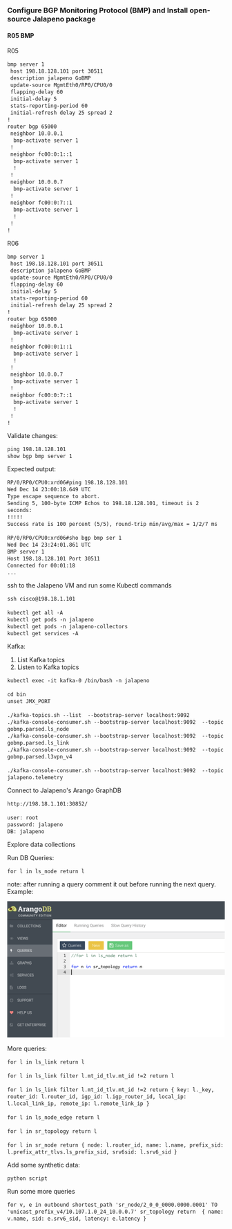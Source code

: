 ### Configure BGP Monitoring Protocol (BMP) and Install open-source Jalapeno package

#### R05 BMP
R05
```
bmp server 1
 host 198.18.128.101 port 30511
 description jalapeno GoBMP  
 update-source MgmtEth0/RP0/CPU0/0
 flapping-delay 60
 initial-delay 5
 stats-reporting-period 60
 initial-refresh delay 25 spread 2
!
router bgp 65000
 neighbor 10.0.0.1
  bmp-activate server 1
 !
 neighbor fc00:0:1::1
  bmp-activate server 1
  !
 !
 neighbor 10.0.0.7
  bmp-activate server 1
 !
 neighbor fc00:0:7::1
  bmp-activate server 1
  !
 !
! 

```

R06
```
bmp server 1
 host 198.18.128.101 port 30511
 description jalapeno GoBMP  
 update-source MgmtEth0/RP0/CPU0/0
 flapping-delay 60
 initial-delay 5
 stats-reporting-period 60
 initial-refresh delay 25 spread 2
!
router bgp 65000
 neighbor 10.0.0.1
  bmp-activate server 1
 !
 neighbor fc00:0:1::1
  bmp-activate server 1
  !
 !
 neighbor 10.0.0.7
  bmp-activate server 1
 !
 neighbor fc00:0:7::1
  bmp-activate server 1
  !
 !
! 

```

Validate changes:
```
ping 198.18.128.101
show bgp bmp server 1
```

Expected output:
```
RP/0/RP0/CPU0:xrd06#ping 198.18.128.101
Wed Dec 14 23:00:18.649 UTC
Type escape sequence to abort.
Sending 5, 100-byte ICMP Echos to 198.18.128.101, timeout is 2 seconds:
!!!!!
Success rate is 100 percent (5/5), round-trip min/avg/max = 1/2/7 ms

RP/0/RP0/CPU0:xrd06#sho bgp bmp ser 1  
Wed Dec 14 23:24:01.861 UTC
BMP server 1
Host 198.18.128.101 Port 30511
Connected for 00:01:18
...
```
ssh to the Jalapeno VM and run some Kubectl commands
```
ssh cisco@198.18.1.101

kubectl get all -A
kubectl get pods -n jalapeno
kubectl get pods -n jalapeno-collectors
kubectl get services -A

```
Kafka:
1. List Kafka topics
2. Listen to Kafka topics
```
kubectl exec -it kafka-0 /bin/bash -n jalapeno

cd bin
unset JMX_PORT

./kafka-topics.sh --list  --bootstrap-server localhost:9092
./kafka-console-consumer.sh --bootstrap-server localhost:9092  --topic gobmp.parsed.ls_node
./kafka-console-consumer.sh --bootstrap-server localhost:9092  --topic gobmp.parsed.ls_link
./kafka-console-consumer.sh --bootstrap-server localhost:9092  --topic gobmp.parsed.l3vpn_v4

./kafka-console-consumer.sh --bootstrap-server localhost:9092  --topic jalapeno.telemetry

```


Connect to Jalapeno's Arango GraphDB
```
http://198.18.1.101:30852/

user: root
password: jalapeno
DB: jalapeno

```
Explore data collections

Run DB Queries:
```
for l in ls_node return l
```
note: after running a query comment it out before running the next query. Example:

<img src="arango-query.png" width="600">

More queries:
```
for l in ls_link return l

for l in ls_link filter l.mt_id_tlv.mt_id !=2 return l

for l in ls_link filter l.mt_id_tlv.mt_id !=2 return { key: l._key, router_id: l.router_id, igp_id: l.igp_router_id, local_ip: l.local_link_ip, remote_ip: l.remote_link_ip }

for l in ls_node_edge return l

for l in sr_topology return l

for l in sr_node return { node: l.router_id, name: l.name, prefix_sid: l.prefix_attr_tlvs.ls_prefix_sid, srv6sid: l.srv6_sid }
```

Add some synthetic data:
```
python script

```
Run some more queries
```
for v, e in outbound shortest_path 'sr_node/2_0_0_0000.0000.0001' TO 'unicast_prefix_v4/10.107.1.0_24_10.0.0.7' sr_topology return  { name: v.name, sid: e.srv6_sid, latency: e.latency }



```